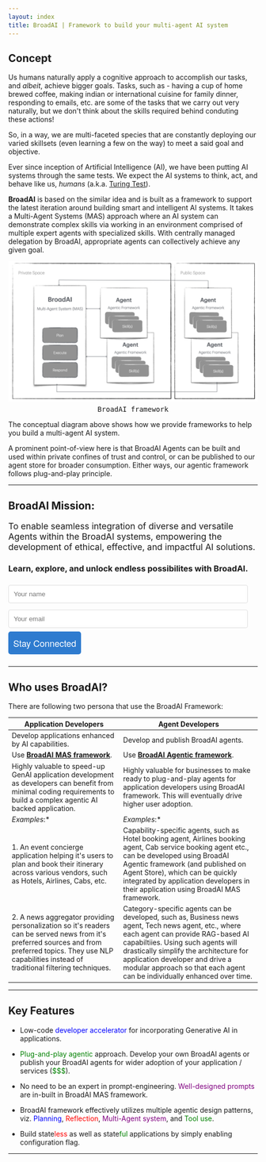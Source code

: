 ```yaml
---
layout: index
title: BroadAI | Framework to build your multi-agent AI system
---
```


## Concept

Us humans naturally apply a cognitive approach to accomplish our tasks, and *albeit*, achieve bigger goals. Tasks, such as - having a cup of home brewed coffee, making indian or international cuisine for family dinner, responding to  emails, etc. are some of the tasks that we carry out very naturally, but we don't think about the skills required behind conduting these actions! 

So, in a way, we are multi-faceted species that are constantly deploying our varied skillsets (even learning a few on the way) to meet a said goal and objective.

Ever since inception of Artificial Intelligence (AI), we have been putting AI systems through the same tests. We expect the AI systems to think, act, and behave like us, *humans* (a.k.a. [Turing Test](./assets/docs/turing1948.pdf)).

**BroadAI** is based on the similar idea and is built as a framework to support the latest iteration around building smart and intelligent AI systems. It takes a Multi-Agent Systems (MAS) approach where an AI system can demonstrate complex skills via working in an environment comprised of multiple expert agents with specialized skills. With centrally managed delegation by BroadAI, appropriate agents can collectively achieve any given goal.

![BroadAI Architecture Framework](./assets/images/architecture-bw.png)

<pre style="margin-top:-10px; background:none; border:0; text-align: center;">BroadAI framework</pre>

The conceptual diagram above shows how we provide frameworks to help you build a multi-agent AI system. 

A prominent point-of-view here is that BroadAI Agents can be built and used within private confines of trust and control, or can be published to our agent store for broader consumption. Either ways, our agentic framework follows plug-and-play principle.

---

<div class="top">
  <div class="mission">
  <h2>BroadAI Mission:</h2>
  <p style="font-size:1.25em;">
  To enable seamless integration of diverse and versatile Agents within the BroadAI systems, empowering the development of ethical, effective, and impactful AI solutions.
  </p>
  </div>

  <div class="lead" id="lead">
    <form>
      <h3>
        Learn, explore, and unlock endless possibilites with BroadAI.
      </h3>
      <input type="text" id="name" name="name" placeholder="Your name" required style="width:calc(100% - 20px); padding:10px; margin:0.5em 0; border:1px solid #ddd; border-radius:4px; box-sizing:border-box;">
      <input type="email" id="email" name="email" placeholder="Your email" required style="width:calc(100% - 20px); padding:10px; margin:0.5em 0; border:1px solid #ddd; border-radius:4px; box-sizing:border-box;">
      <input type="button" id="btnsave" value="Stay Connected" onClick="subscribe()" style="font-family: 'Architects Daughter', 'Helvetica Neue', Helvetica, Arial, serif; font-size: 18px; text-align: center; padding: 10px; margin: 0 10px 10px 0; color: #fff; background-color: #2e7bcf; border: none; border-radius: 5px; -moz-border-radius: 5px; -webkit-border-radius: 5px;">
    </form>
  </div>
</div>

---

## Who uses BroadAI?

There are following two persona that use the BroadAI Framework:

| Application Developers | Agent Developers |
|---|---|
| Develop applications enhanced by AI capabilities. | Develop and publish BroadAI agents. |
| Use [**BroadAI MAS framework**](/docu-mas.html). | Use [**BroadAI Agentic framework**](/docu-agentic.html). |
| Highly valuable to speed-up GenAI application development as developers can benefit from minimal coding requirements to build a complex agentic AI backed application. | Highly valuable for businesses to make ready to plug-and-play agents for application developers using BroadAI framework. This will eventually drive higher user adoption. |
| *Examples*:* | *Examples*:* |
| 1. An event concierge application helping it's users to plan and book their itinerary across various vendors, such as Hotels, Airlines, Cabs, etc. | Capability-specific agents, such as Hotel booking agent, Airlines booking agent, Cab service booking agent etc., can be developed using BroadAI Agentic framework (and published on Agent Store), which can be quickly integrated by application developers in their application using BroadAI MAS framework. |
| 2. A news aggregator providing personalization so it's readers can be served news from it's preferred sources and from preferred topics. They use NLP capabilities instead of traditional filtering techniques. | Category-specific agents can be developed, such as, Business news agent, Tech news agent, etc., where each agent can provide RAG-based AI capabiltiies. Using such agents will drastically simplify the architecture for application developer and drive a modular approach so that each agent can be individually enhanced over time. |

---

## Key Features

- Low-code <span style='color:blue;'>developer accelerator</span> for incorporating Generative AI in applications.

- <span style='color:green;'>Plug-and-play agentic</span> approach. Develop your own BroadAI agents or publish your BroadAI agents for wider adoption of your application / services (<span style='color:green;'>$$$</span>). 

- No need to be an expert in prompt-engineering. <span style='color:purple;'>Well-designed prompts</span> are in-built in BroadAI MAS framework.

- BroadAI framework effectively utilizes multiple agentic design patterns, viz. <span style='color:blue;'>Planning</span>, <span style='color:red;'>Reflection</span>, <span style='color:purple;'>Multi-Agent system</span>, and <span style='color:green;'>Tool use</span>.

- Build state<span style='color:red;'>less</span> as well as state<span style='color:green;'>ful</span> applications by simply enabling configuration flag.

---